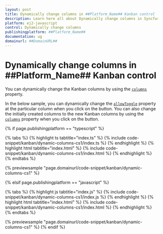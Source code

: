 ```yaml
---
layout: post
title: Dynamically change columns in ##Platform_Name## Kanban control | Syncfusion
description: Learn here all about Dynamically change columns in Syncfusion ##Platform_Name## Kanban control of Syncfusion Essential JS 2 and more.
platform: ej2-javascript
control: Dynamically change columns 
publishingplatform: ##Platform_Name##
documentation: ug
domainurl: ##DomainURL##
---
```


# Dynamically change columns in ##Platform_Name## Kanban control

You can dynamically change the Kanban columns by using the [`columns`](../../api/kanban/#columns) property.

In the below sample, you can dynamically change the [`allowToggle`](../../api/kanban/columnsModel/#allowtoggle) property at the particular column when you click on the button. You can also change the initially created columns to the new Kanban columns by using the [`columns`](../../api/kanban/#columns) property when you click on the button.

{% if page.publishingplatform == "typescript" %}

 {% tabs %}
{% highlight ts tabtitle="index.ts" %}
{% include code-snippet/kanban/dynamic-columns-cs1/index.ts %}
{% endhighlight %}
{% highlight html tabtitle="index.html" %}
{% include code-snippet/kanban/dynamic-columns-cs1/index.html %}
{% endhighlight %}
{% endtabs %}
        
{% previewsample "page.domainurl/code-snippet/kanban/dynamic-columns-cs1" %}

{% elsif page.publishingplatform == "javascript" %}

{% tabs %}
{% highlight js tabtitle="index.js" %}
{% include code-snippet/kanban/dynamic-columns-cs1/index.js %}
{% endhighlight %}
{% highlight html tabtitle="index.html" %}
{% include code-snippet/kanban/dynamic-columns-cs1/index.html %}
{% endhighlight %}
{% endtabs %}

{% previewsample "page.domainurl/code-snippet/kanban/dynamic-columns-cs1" %}
{% endif %}